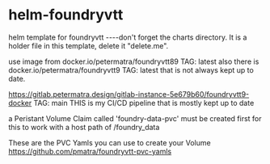 # helm-foundryvtt
helm template for foundryvtt
----don't forget the charts directory. It is a holder file in this template, delete it "delete.me".

use image from docker.io/petermatra/foundryvtt89  TAG: latest
also there is docker.io/petermatra/foundryvtt9 TAG: latest that is not always kept up to date.

https://gitlab.petermatra.design/gitlab-instance-5e679b60/foundryvtt9-docker TAG: main  THIS is my CI/CD pipeline that is mostly kept up to date

a Peristant Volume Claim called 'foundry-data-pvc' must be created first for this to work with a host path of /foundry_data

These are the PVC Yamls you can use to create your Volume https://github.com/pmatra/foundryvtt-pvc-yamls
